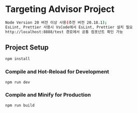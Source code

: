 # Targeting Advisor Project

```sh
Node Version 20 버전 이상 사용(추천 버전 20.18.1);
EsLint, Prettier 사용시 VsCode에서 EsLint, Prettier 설치 필요
http://localhost:8888/test 경로에서 공통 컴포넌트 확인 가능
```

## Project Setup

```sh
npm install
```

### Compile and Hot-Reload for Development

```sh
npm run dev
```

### Compile and Minify for Production

```sh
npm run build
```
